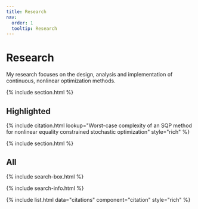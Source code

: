```yaml
---
title: Research
nav:
  order: 1
  tooltip: Research
---
```


# Research

My research focuses on the design, analysis and implementation of continuous, nonlinear optimization methods.

{% include section.html %}

## Highlighted

{% include citation.html lookup="Worst-case complexity of an SQP method for nonlinear equality constrained stochastic optimization" style="rich" %}

{% include section.html %}

## All

{% include search-box.html %}

{% include search-info.html %}

{% include list.html data="citations" component="citation" style="rich" %}
